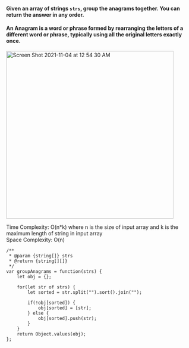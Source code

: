 #### Given an array of strings `strs`, group the anagrams together. You can return the answer in any order.

#### An Anagram is a word or phrase formed by rearranging the letters of a different word or phrase, typically using all the original letters exactly once.

<img width="450" alt="Screen Shot 2021-11-04 at 12 54 30 AM" src="https://user-images.githubusercontent.com/37787994/140276982-54ec760c-62ed-42de-82f2-adcd90de9a91.png">


Time Complexity: O(n*k) where n is the size of input array and k is the maximum length of string in input array       
Space Complexity: O(n)    

```JS
/**
 * @param {string[]} strs
 * @return {string[][]}
 */
var groupAnagrams = function(strs) {
    let obj = {};
    
    for(let str of strs) {
        let sorted = str.split("").sort().join("");
        
        if(!obj[sorted]) {
            obj[sorted] = [str];
        } else {
            obj[sorted].push(str);
        }
    }
    return Object.values(obj);
};

```
